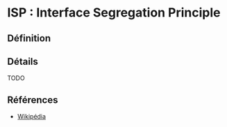 # ISP : Interface Segregation Principle

## Définition

> 

## Détails

TODO

## Références

* [Wikipédia](https://en.wikipedia.org/wiki/Interface_segregation_principle)
